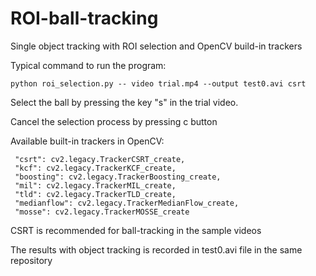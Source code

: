 # ROI-ball-tracking
Single object tracking with ROI selection and OpenCV build-in trackers

Typical command to run the program:
```
python roi_selection.py -- video trial.mp4 --output test0.avi csrt
```
Select the ball by pressing the key "s" in the trial video.

Cancel the selection process by pressing c button

Available built-in trackers in OpenCV:
```
 "csrt": cv2.legacy.TrackerCSRT_create,
 "kcf": cv2.legacy.TrackerKCF_create,
 "boosting": cv2.legacy.TrackerBoosting_create,
 "mil": cv2.legacy.TrackerMIL_create,
 "tld": cv2.legacy.TrackerTLD_create,
 "medianflow": cv2.legacy.TrackerMedianFlow_create,
 "mosse": cv2.legacy.TrackerMOSSE_create
```
CSRT is recommended for ball-tracking in the sample videos 


The results with object tracking is recorded in test0.avi file in the same repository
